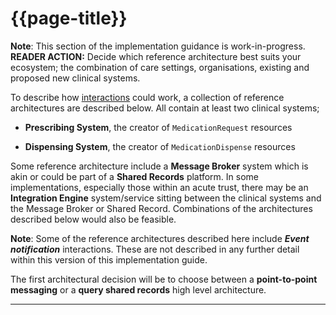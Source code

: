 # {{page-title}}

<div class="nhsd-a-box nhsd-a-box--bg-light-blue nhsd-!t-margin-bottom-6 nhsd-t-body">
    <strong>Note</strong>: This section of the implementation guidance is work-in-progress. <i class="fas fa-hammer"></i>
</div>

<div class="nhsd-a-box nhsd-a-box--bg-light-yellow nhsd-!t-margin-bottom-6 nhsd-t-body">
    <strong>READER ACTION:</strong> Decide which reference architecture best suits your ecosystem; the combination of care settings, organisations, existing and proposed new clinical systems.
</div>

To describe how [interactions](interactions) could work, a collection of reference architectures are described below. All contain at least two clinical systems;

- **Prescribing System**, the creator of `MedicationRequest` resources

- **Dispensing System**, the creator of `MedicationDispense` resources

Some reference architecture include a **Message Broker** system which is akin or could be part of a **Shared Records** platform. In some implementations, especially those within an acute trust, there may be an **Integration Engine** system/service sitting between the clinical systems and the Message Broker or Shared Record. Combinations of the architectures described below would also be feasible. 

<div class="nhsd-a-box nhsd-a-box--bg-light-blue nhsd-!t-margin-bottom-6 nhsd-t-body">
    <strong>Note</strong>: Some of the reference architectures described here include <strong><i>Event notification</i></strong> interactions. These are not described in any further detail within this version of this implementation guide.
</div>

The first architectural decision will be to choose between a **point-to-point messaging** or a **query shared records** high level architecture.

---
